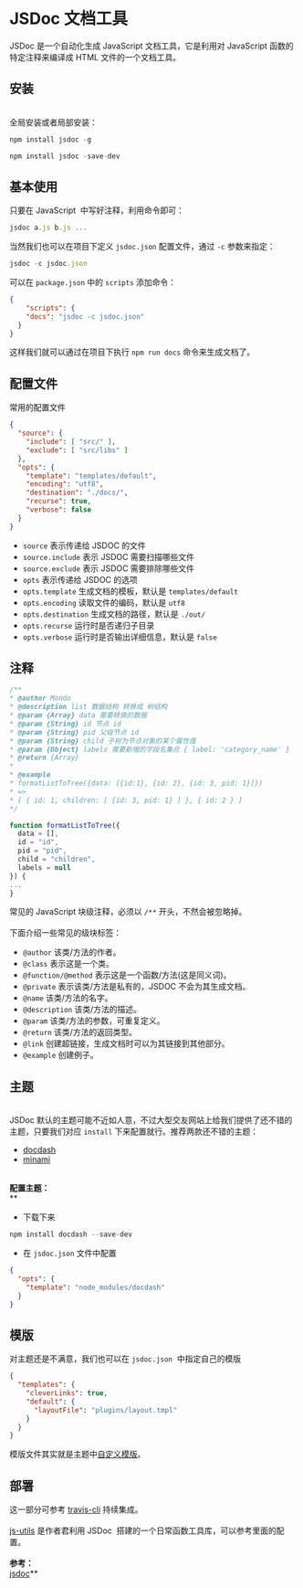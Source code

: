 # JSDoc 文档工具

JSDoc 是一个自动化生成 JavaScript 文档工具，它是利用对 JavaScript 函数的特定注释来编译成 HTML 文件的一个文档工具。<br />

<a name="ojEXE"></a>
## 安装

<br />全局安装或者局部安装：
```javascript
npm install jsdoc -g

npm install jsdoc -save-dev
```
<a name="YroaW"></a>
## 基本使用
只要在 JavaScript  中写好注释，利用命令即可：
```javascript
jsdoc a.js b.js ...
```
当然我们也可以在项目下定义 `jsdoc.json` 配置文件，通过 `-c` 参数来指定：
```javascript
jsdoc -c jsdoc.json
```
可以在 `package.json` 中的 `scripts` 添加命令：
```json
{
	"scripts": {
  	"docs": "jsdoc -c jsdoc.json"
  }
}
```
这样我们就可以通过在项目下执行 `npm run docs` 命令来生成文档了。
<a name="nSEGF"></a>
## 配置文件
常用的配置文件
```json
{
  "source": {
    "include": [ "src/" ],
    "exclude": [ "src/libs" ]
  },
  "opts": {
    "template": "templates/default",
    "encoding": "utf8",
    "destination": "./docs/",
    "recurse": true,
    "verbose": false
  }
}
```

- `source` 表示传递给 JSDOC 的文件
- `source.include` 表示 JSDOC 需要扫描哪些文件
- `source.exclude` 表示 JSDOC 需要排除哪些文件
- `opts` 表示传递给 JSDOC 的选项
- `opts.template` 生成文档的模板，默认是 `templates/default`
- `opts.encoding` 读取文件的编码，默认是 `utf8`
- `opts.destination` 生成文档的路径，默认是 `./out/`
- `opts.recurse` 运行时是否递归子目录
- `opts.verbose` 运行时是否输出详细信息，默认是 `false`



<a name="CFdGV"></a>
## 注释
```javascript
/**
* @author Mondo
* @description list 数据结构 转换成 树结构
* @param {Array} data 需要转换的数据
* @param {String} id 节点 id
* @param {String} pid 父级节点 id
* @param {String} child 子树为节点对象的某个属性值
* @param {Object} labels 需要新增的字段名集合 { label: 'category_name' }
* @return {Array}
*
* @example
* formatListToTree({data: [{id:1}, {id: 2}, {id: 3, pid: 1}]})
* =>
* [ { id: 1, children: [ {id: 3, pid: 1} ] }, { id: 2 } ]
*/

function formatListToTree({
  data = [],
  id = "id",
  pid = "pid",
  child = "children",
  labels = null
}) {
...
}
```
常见的 JavaScript 块级注释，必须以 `/**` 开头，不然会被忽略掉。<br />
<br />下面介绍一些常见的级块标签：

- `@author` 该类/方法的作者。
- `@class` 表示这是一个类。
- `@function/@method` 表示这是一个函数/方法(这是同义词)。
- `@private` 表示该类/方法是私有的，JSDOC 不会为其生成文档。
- `@name` 该类/方法的名字。
- `@description` 该类/方法的描述。
- `@param` 该类/方法的参数，可重复定义。
- `@return` 该类/方法的返回类型。
- `@link` 创建超链接，生成文档时可以为其链接到其他部分。
- `@example` 创建例子。



<a name="7Yutm"></a>
## 主题

<br />JSDoc 默认的主题可能不近如人意，不过大型交友网站上给我们提供了还不错的主题，只要我们对应 `install` 下来配置就行。推荐两款还不错的主题：<br />

- [docdash](https://github.com/clenemt/docdash)
- [minami](https://github.com/nijikokun/minami)


<br />**配置主题：**<br />**

- 下载下来
```javascript
npm install docdash --save-dev
```

- 在 `jsdoc.json` 文件中配置
```json
{
  "opts": {
    "template": "node_modules/docdash"
  }
}
```
<a name="yk2BM"></a>
## 模版
对主题还是不满意，我们也可以在 `jsdoc.json`  中指定自己的模版
```json
{
  "templates": {
    "cleverLinks": true,
    "default": {
      "layoutFile": "plugins/layout.tmpl"
    }
  }
}
```
模版文件其实就是主题中[自定义模版](https://github.com/imondo/js-utils/blob/master/plugins/layout.tmpl)。<br />

<a name="XEJza"></a>
## 部署
这一部分可参考 [travis-cli](https://docs.imondo.cn/docs/%E5%B7%A5%E7%A8%8B%E5%8C%96/10.vuepress%E4%B8%8Etravis-cli%E6%8C%81%E7%BB%AD%E9%9B%86%E6%88%90%E8%87%AA%E5%8A%A8%E5%8C%96%E9%83%A8%E7%BD%B2.html#%E9%85%8D%E7%BD%AE) 持续集成。<br />
<br />[js-utils](http://js.imondo.cn) 是作者君利用 JSDoc  搭建的一个日常函数工具库，可以参考里面的配置。<br />
<br />**参考：**<br />[jsdoc](https://jsdoc.app/index.html)**
